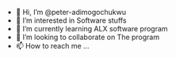 - 👋 Hi, I’m @peter-adimogochukwu
- 👀 I’m interested in Software stuffs
- 🌱 I’m currently learning ALX software program
- 💞️ I’m looking to collaborate on The program
- 📫 How to reach me ...

<!---
peter-adimogochukwu/peter-adimogochukwu is a ✨ special ✨ repository because its `README.md` (this file) appears on your GitHub profile.
You can click the Preview link to take a look at your changes.
--->
